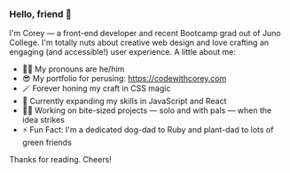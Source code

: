 ### Hello, friend 👋

I'm Corey — a front-end developer and recent Bootcamp grad out of Juno College. I'm totally nuts about creative web design and love crafting an engaging (and accessible!) user experience. A little about me:

- 🙋‍♂️ My pronouns are he/him
- 😎 My portfolio for perusing: https://codewithcorey.com
- 🪄 Forever honing my craft in CSS magic
- 🌱 Currently expanding my skills in JavaScript and React
- 👨‍💻 Working on bite-sized projects — solo and with pals — when the idea strikes
- ⚡️ Fun Fact: I'm a dedicated dog-dad to Ruby and plant-dad to lots of green friends

Thanks for reading. Cheers!
